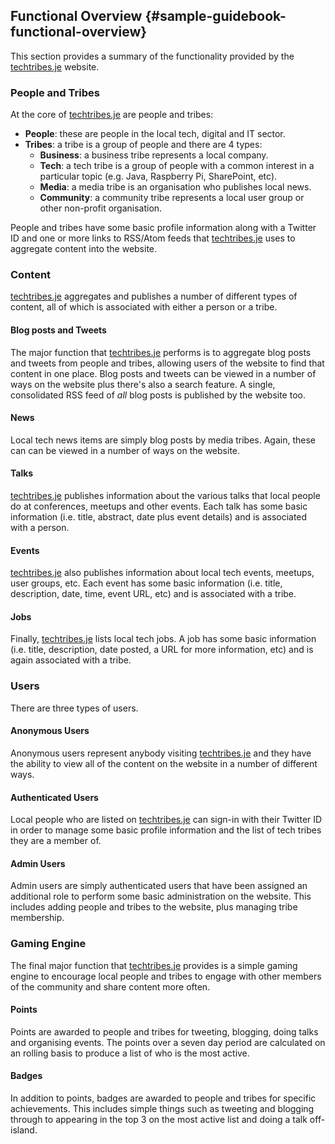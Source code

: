## Functional Overview {#sample-guidebook-functional-overview}

This section provides a summary of the functionality provided by the [techtribes.je](http://techtribes.je) website.

### People and Tribes

At the core of [techtribes.je](http://techtribes.je) are people and tribes:

- **People**: these are people in the local tech, digital and IT sector.
- **Tribes**: a tribe is a group of people and there are 4 types:
  - **Business**: a business tribe represents a local company.
  - **Tech**: a tech tribe is a group of people with a common interest in a particular topic (e.g. Java, Raspberry Pi, SharePoint, etc).
  - **Media**: a media tribe is an organisation who publishes local news.
  - **Community**: a community tribe represents a local user group or other non-profit organisation.

People and tribes have some basic profile information along with a Twitter ID and one or more links to RSS/Atom feeds that [techtribes.je](http://techtribes.je) uses to aggregate content into the website.

### Content

[techtribes.je](http://techtribes.je) aggregates and publishes a number of different types of content, all of which is associated with either a person or a tribe.

#### Blog posts and Tweets

The major function that [techtribes.je](http://techtribes.je) performs is to aggregate blog posts and tweets from people and tribes, allowing users of the website to find that content in one place. Blog posts and tweets can be viewed in a number of ways on the website plus there's also a search feature. A single, consolidated RSS feed of *all* blog posts is published by the website too.

#### News

Local tech news items are simply blog posts by media tribes. Again, these can can be viewed in a number of ways on the website.

#### Talks

[techtribes.je](http://techtribes.je) publishes information about the various talks that local people do at conferences, meetups and other events. Each talk has some basic information (i.e. title, abstract, date plus event details) and is associated with a person.

#### Events

[techtribes.je](http://techtribes.je) also publishes information about local tech events, meetups, user groups, etc. Each event has some basic information (i.e. title, description, date, time, event URL, etc) and is associated with a tribe. 

#### Jobs

Finally, [techtribes.je](http://techtribes.je) lists local tech jobs. A job has some basic information (i.e. title, description, date posted, a URL for more information, etc) and is again associated with a tribe.

### Users

There are three types of users.

#### Anonymous Users

Anonymous users represent anybody visiting [techtribes.je](http://techtribes.je) and they have the ability to view all of the content on the website in a number of different ways.

#### Authenticated Users

Local people who are listed on [techtribes.je](http://techtribes.je) can sign-in with their Twitter ID in order to manage some basic profile information and the list of tech tribes they are a member of.

#### Admin Users

Admin users are simply authenticated users that have been assigned an additional role to perform some basic administration on the website. This includes adding people and tribes to the website, plus managing tribe membership.

### Gaming Engine

The final major function that [techtribes.je](http://techtribes.je) provides is a simple gaming engine to encourage local people and tribes to engage with other members of the community and share content more often.

#### Points

Points are awarded to people and tribes for tweeting, blogging, doing talks and organising events. The points over a seven day period are calculated on an rolling basis to produce a list of who is the most active.

#### Badges

In addition to points, badges are awarded to people and tribes for specific achievements. This includes simple things such as tweeting and blogging through to appearing in the top 3 on the most active list and doing a talk off-island.